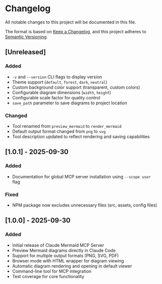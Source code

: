 # Changelog

All notable changes to this project will be documented in this file.

The format is based on [Keep a Changelog](https://keepachangelog.com/en/1.0.0/),
and this project adheres to [Semantic Versioning](https://semver.org/spec/v2.0.0.html).

## [Unreleased]

### Added
- `-v` and `--version` CLI flags to display version
- Theme support (`default`, `forest`, `dark`, `neutral`)
- Custom background color support (transparent, custom colors)
- Configurable diagram dimensions (`width`, `height`)
- Configurable scale factor for quality control
- `save_path` parameter to save diagrams to project location

### Changed
- Tool renamed from `preview_mermaid` to `render_mermaid`
- Default output format changed from `png` to `svg`
- Tool description updated to reflect rendering and saving capabilities

## [1.0.1] - 2025-09-30

### Added
- Documentation for global MCP server installation using `--scope user` flag

### Fixed
- NPM package now excludes unnecessary files (src, assets, config files)

## [1.0.0] - 2025-09-30

### Added
- Initial release of Claude Mermaid MCP Server
- Preview Mermaid diagrams directly in Claude Code
- Support for multiple output formats (PNG, SVG, PDF)
- Browser mode with HTML wrapper for diagram viewing
- Automatic diagram rendering and opening in default viewer
- Command-line tool for MCP integration
- Test coverage for core functionality